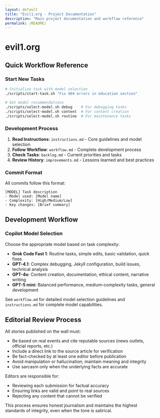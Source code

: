 ```yaml
---
layout: default
title: "Evil1.org - Project Documentation"
description: "Main project documentation and workflow reference"
permalink: /README/
---
```


# evil1.org

## Quick Workflow Reference

### Start New Tasks
```bash
# Initialize task with model selection
./scripts/start-task.sh "Fix 404 errors in education section"

# Get model recommendations
./scripts/select-model.sh debug    # For debugging tasks
./scripts/select-model.sh content  # For content creation
./scripts/select-model.sh routine  # For maintenance tasks
```

### Development Process
1. **Read Instructions**: `instructions.md` - Core guidelines and model selection
2. **Follow Workflow**: `workflow.md` - Complete development process
3. **Check Tasks**: `backlog.md` - Current priorities and tasks
4. **Review History**: `improvements.md` - Lessons learned and best practices

### Commit Format
All commits follow this format:
```
[MODEL] Task description
- Model used: [Model name]
- Complexity: [High/Medium/Low]
- Key changes: [Brief summary]
```

## Development Workflow

### Copilot Model Selection

Choose the appropriate model based on task complexity:

- **Grok Code Fast 1**: Routine tasks, simple edits, basic validation, quick fixes
- **GPT-4.1**: Complex debugging, Jekyll configuration, build issues, technical analysis
- **GPT-4o**: Content creation, documentation, ethical content, narrative writing
- **GPT-5 mini**: Balanced performance, medium-complexity tasks, general development

See `workflow.md` for detailed model selection guidelines and `instructions.md` for complete model capabilities.

## Editorial Review Process

All stories published on the wall must:
- Be based on real events and cite reputable sources (news outlets, official reports, etc.)
- Include a direct link to the source article for verification
- Be fact-checked by at least one editor before publication
- Avoid manipulation or hallucination; maintain meaning and integrity
- Use sarcasm only when the underlying facts are accurate

Editors are responsible for:
- Reviewing each submission for factual accuracy
- Ensuring links are valid and point to real sources
- Rejecting any content that cannot be verified

This process ensures honest journalism and maintains the highest standards of integrity, even when the tone is satirical.